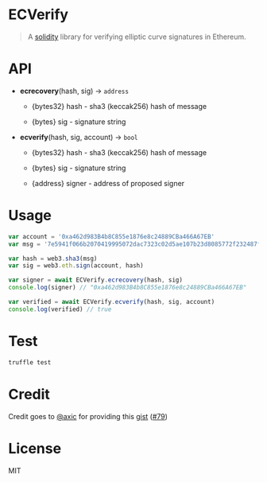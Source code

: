 # ECVerify

>  A [solidity](https://github.com/ethereum/solidity) library for verifying elliptic curve signatures in Ethereum.

# API

- **ecrecovery**(hash, sig) -> `address`

  - {bytes32} hash - sha3 (keccak256) hash of message

  - {bytes} sig - signature string

- **ecverify**(hash, sig, account) -> `bool`

  - {bytes32} hash - sha3 (keccak256) hash of message

  - {bytes} sig - signature string

  - {address} signer - address of proposed signer


# Usage

```javascript
var account = '0xa462d983B4b8C855e1876e8c24889CBa466A67EB'
var msg = '7e5941f066b2070419995072dac7323c02d5ae107b23d8085772f232487fecae'

var hash = web3.sha3(msg)
var sig = web3.eth.sign(account, hash)

var signer = await ECVerify.ecrecovery(hash, sig)
console.log(signer) // "0xa462d983B4b8C855e1876e8c24889CBa466A67EB"

var verified = await ECVerify.ecverify(hash, sig, account)
console.log(verified) // true
```

# Test

```bash
truffle test
```

# Credit

Credit goes to [@axic](https://github.com/axic) for providing this [gist](https://gist.github.com/axic/5b33912c6f61ae6fd96d6c4a47afde6d) ([#79](https://github.com/ethereum/EIPs/issues/79#issuecomment-205051630))

# License

MIT